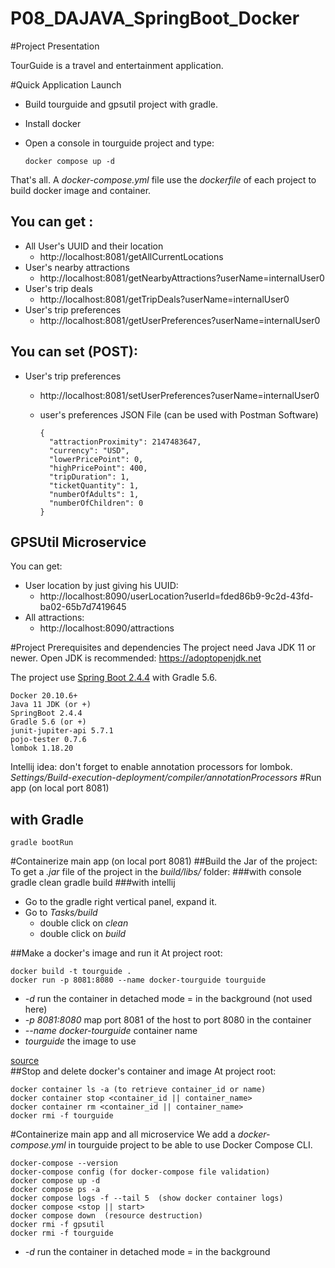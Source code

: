 # P08_DAJAVA_SpringBoot_Docker

#Project Presentation

TourGuide is a travel and entertainment application.

#Quick Application Launch
* Build tourguide and gpsutil project with gradle.
* Install docker
* Open a console in tourguide project and type:

      docker compose up -d
    
That's all. A _docker-compose.yml_ file use the _dockerfile_ of each project to build docker image and container.

## You can get :
* All User's UUID and their location
  * http://localhost:8081/getAllCurrentLocations
* User's nearby attractions
  * http://localhost:8081/getNearbyAttractions?userName=internalUser0 
* User's trip deals
  * http://localhost:8081/getTripDeals?userName=internalUser0
* User's trip preferences
  * http://localhost:8081/getUserPreferences?userName=internalUser0
## You can set (POST):
* User's trip preferences
  * http://localhost:8081/setUserPreferences?userName=internalUser0
  * user's preferences JSON File (can be used with Postman Software)
   
        {
          "attractionProximity": 2147483647,
          "currency": "USD",
          "lowerPricePoint": 0,
          "highPricePoint": 400,
          "tripDuration": 1,
          "ticketQuantity": 1,
          "numberOfAdults": 1,
          "numberOfChildren": 0
        }  
        
## GPSUtil Microservice
 You can get:
 * User location by just giving his UUID:
   * http://localhost:8090/userLocation?userId=fded86b9-9c2d-43fd-ba02-65b7d7419645
 * All attractions:
   * http://localhost:8090/attractions
 
#Project Prerequisites and dependencies
The project need Java JDK 11 or newer. Open JDK is recommended: https://adoptopenjdk.net

The project use [Spring Boot 2.4.4](https://start.spring.io) with Gradle 5.6. 
 
    Docker 20.10.6+
    Java 11 JDK (or +)
    SpringBoot 2.4.4 
    Gradle 5.6 (or +)    
    junit-jupiter-api 5.7.1
    pojo-tester 0.7.6
    lombok 1.18.20
    
Intellij idea: don't forget to enable annotation processors for lombok. 
_Settings/Build-execution-deployment/compiler/annotationProcessors_ 
#Run app (on local port 8081)
## with Gradle
    gradle bootRun   

#Containerize main app (on local port 8081)
##Build the Jar of the project:
To get a _.jar_ file of the project in the _build/libs/_ folder:
###with console
    gradle clean
    gradle build
###with intellij
* Go to the gradle right vertical panel, expand it.
* Go to _Tasks/build_ 
     * double click on _clean_
     * double click on _build_

##Make a docker's image and run it
At project root:

    docker build -t tourguide .
    docker run -p 8081:8080 --name docker-tourguide tourguide
* _-d_ run the container in detached mode = in the background (not used here)
* _-p 8081:8080_ map port 8081 of the host to port 8080 in the container
* _--name docker-tourguide_ container name
* _tourguide_ the image to use

[source](https://docs.docker.com/get-started/)    
##Stop and delete docker's container and image
At project root:

    docker container ls -a (to retrieve container_id or name)
    docker container stop <container_id || container_name>
    docker container rm <container_id || container_name>
    docker rmi -f tourguide

#Containerize main app and all microservice 
We add a _docker-compose.yml_ in tourguide project to be able to use Docker Compose CLI. 

    docker-compose --version
    docker-compose config (for docker-compose file validation)
    docker compose up -d
    docker compose ps -a
    docker compose logs -f --tail 5  (show docker container logs)
    docker compose <stop || start>
    docker compose down  (resource destruction)
    docker rmi -f gpsutil
    docker rmi -f tourguide
* _-d_ run the container in detached mode = in the background

